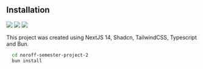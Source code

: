 ## Installation

![](https://byob.yarr.is/kyrregjerstad/noroff-semester-project-2/unit-test)
![](https://byob.yarr.is/kyrregjerstad/noroff-semester-project-2/build)
![](https://byob.yarr.is/kyrregjerstad/noroff-semester-project-2/e2e-tests)

This project was created using NextJS 14, Shadcn, TailwindCSS, Typescript and Bun.

```bash
  cd noroff-semester-project-2
  bun install
```
